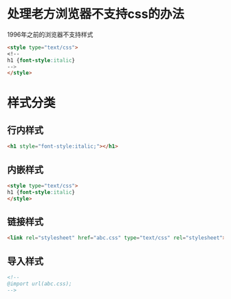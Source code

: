 # 处理老方浏览器不支持css的办法
1996年之前的浏览器不支持样式
```html
<style type="text/css">
<!--
h1 {font-style:italic}
-->
</style>
```

# 样式分类
## 行内样式
```html
<h1 style="font-style:italic;"></h1>
```
## 内嵌样式
```html
<style type="text/css">
h1 {font-style:italic}
</style>
```
##  链接样式
```html
<link rel="stylesheet" href="abc.css" type="text/css" rel="stylesheet">
```

## 导入样式
```html
<!--
@import url(abc.css);
-->
```

